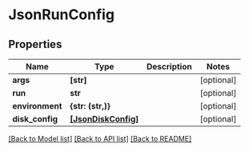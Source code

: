 # JsonRunConfig


## Properties
Name | Type | Description | Notes
------------ | ------------- | ------------- | -------------
**args** | **[str]** |  | [optional] 
**run** | **str** |  | [optional] 
**environment** | **{str: (str,)}** |  | [optional] 
**disk_config** | [**[JsonDiskConfig]**](JsonDiskConfig.md) |  | [optional] 

[[Back to Model list]](../README.md#documentation-for-models) [[Back to API list]](../README.md#documentation-for-api-endpoints) [[Back to README]](../README.md)


